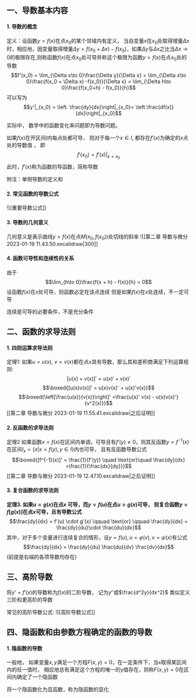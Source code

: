 ## 一、导数基本内容
#### 1. 导数的概念
定义：设函数$y = f(x)$在点$x_0$的某个邻域内有定义， 当自变量$x$在$x_0$处取得增量$\Delta x$时，相应地，因变量取得增量$\Delta y = f(x_0+ \Delta x) -f(x_0)$，如果$\Delta y$与$\Delta x$之比当$\Delta x\to 0$的极限存在,则称函数$f(x)$在点$x_0$处可导并称这个极限为函数$y = f(x)$在点$x_0$处的导数
$$f'(x_0) = \lim_{\Delta x\to 0}\frac{\Delta y}{\Delta x} = \lim_{\Delta x\to 0}\frac{f(x_0 + \Delta x) -f(x_0)}{\Delta x} = \lim_{\Delta h\to 0}\frac{f(x_0+h) - f(x_0)}{h}$$
可以写为
$$y'|_{x_0} = \left. \frac{dy}{dx}\right|_{x_0}= \left.\frac{df(x)}{dx}\right|_{x_0}$$

实际中， 数学中的函数变化率问题即为导数问题。

如果$f(x)$在开区间$I$内每点处都可导， 则对于每一个$x\in I$, 都存在$f'(x)$为确定的$x$点处的导数值 ， 即
$$f'(x_0) = f'(x)|_{x=x_0}$$
此时，$f'(x)$称为函数的导函数，简称导数

附注：单侧导数的定义和
#### 2. 常见函数的导数公式
![[重要导数公式]]

#### 3. 导数的几何意义

几何意义是表示曲线$y = f(x)$在点$M(x_0,f(x_0))$处切线的斜率
![[第二章 导数与微分 2023-01-19 11.43.50.excalidraw|300]]

#### 4. 函数可导性和连续性的关系
由于
$$\lim_{h\to 0}\frac{f(x + h) - f(x)}{h} = 0$$
设函数$f(x)$在$x$处可导，则函数必定在该点连续
但是如果$f(x)$在$x$处连续，不一定可导

连续是可导的必要条件，不是充分条件

## 二、函数的求导法则
#### 1. 四则运算求导法则
定理1: 如果$u =u(x)$, $v= v(x)$都在点$x$具有导数，那么其和差积商满足下列运算规则: 
$$[u(x) + v(x)]' = u(x)' +v(x)'$$
$$\boxed{[u(x)v(x)]' = u(x)v(x)' + u(x)'v(x)}$$
$$\boxed{\left[\frac{u(x)}{v(x)}\right]' =\frac{u(x)' v(x) - u(x)v(x)'}{v^2(x)}}$$
[[第二章 导数与微分 2023-01-19 11.55.41.excalidraw|之后证明]]

#### 2. 反函数的求导法则
定理2 如果函数$x= f(x)$在区间内单调，可导且有$f'(y) \neq 0$，则其反函数$y=f^{-1}(x)$在区间$I_x = \{ x| x= f(y), y\in I\}$内也可导， 且有反函数导数公式
$$\boxed{[f^{-1}(x)]' = \frac{1}{f'(y)} \quad \text{or}\quad \frac{dy}{dx} =\frac{1}{\frac{dx}{dy}}}$$
[[第二章 导数与微分 2023-01-19 12.47.10.excalidraw|之后证明]]

#### 3. 复合函数的求导法则

**定理3. 如果$u = g(x)$在点$x$ 可导，而$y = f(u)$在点$u = g(x)$可导， 则复合函数$y = f[g(x)]$在点$x$可导，且有导数公式**
$$\frac{dy}{dx} = f'(u) \cdot g'(x) \qquad \text{or} \qquad \frac{dy}{dx} =  \frac{dy}{du}\cdot \frac{du}{dx}$$
其中，对于多个变量进行连续复合的情形，设$y = f(u), u = \varphi(v), v =\psi(x)$有公式
$$\frac{dy}{dx} = \frac{dy}{du} \frac{du}{dv} \frac{dv}{dx}$$
(前提是右端的各项导数均存在)

## 三、高阶导数
将$y'= f'(x)$的导数称为$f(x)$的二阶导数， 记为$y''$或$\frac{d^2y}{dx^2}$
类似定义三阶和更高阶的导数

常见的高阶导数公式: 
![[高阶导数公式]]

## 四、隐函数和由参数方程确定的函数的导数
#### 1. 隐函数的导数
一般地， 如果变量$x,y$满足一个方程$F(x,y) = 0$，在一定条件下，当$x$取得某区间内的任一值时， 相应地总有满足这个方程的唯一的y值存在，则称$F(x,y) =0$在区间内确定了一个隐函数

将一个隐函数化为显函数，称为隐函数的显化

